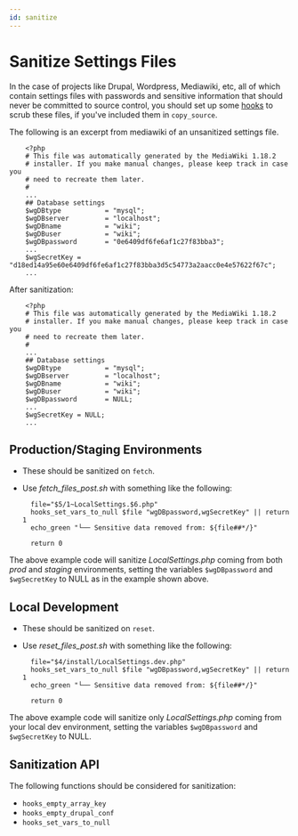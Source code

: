 ```yaml
---
id: sanitize
---
```

# Sanitize Settings Files

In the case of projects like Drupal, Wordpress, Mediawiki, etc, all of which contain settings files with passwords and sensitive information that should never be committed to source control, you should set up some [hooks](@hooks) to scrub these files, if you've included them in `copy_source`.

The following is an excerpt from mediawiki of an unsanitized settings file.

        <?php
        # This file was automatically generated by the MediaWiki 1.18.2
        # installer. If you make manual changes, please keep track in case you
        # need to recreate them later.
        #
        ...
        ## Database settings
        $wgDBtype           = "mysql";
        $wgDBserver         = "localhost";
        $wgDBname           = "wiki";
        $wgDBuser           = "wiki";
        $wgDBpassword       = "0e6409df6fe6af1c27f83bba3";
        ...
        $wgSecretKey = "d18ed14a95e60e6409df6fe6af1c27f83bba3d5c54773a2aacc0e4e57622f67c";
        ...

After sanitization:      

        <?php
        # This file was automatically generated by the MediaWiki 1.18.2
        # installer. If you make manual changes, please keep track in case you
        # need to recreate them later.
        #
        ...
        ## Database settings
        $wgDBtype           = "mysql";
        $wgDBserver         = "localhost";
        $wgDBname           = "wiki";
        $wgDBuser           = "wiki";
        $wgDBpassword       = NULL;
        ...
        $wgSecretKey = NULL;
        ...

## Production/Staging Environments

* These should be sanitized on `fetch`.
* Use _fetch_files_post.sh_ with something like the following:

        file="$5/1~LocalSettings.$6.php"
        hooks_set_vars_to_null $file "wgDBpassword,wgSecretKey" || return 1
        echo_green "└── Sensitive data removed from: ${file##*/}"
        
        return 0

The above example code will sanitize _LocalSettings.php_ coming from both _prod_ and _staging_ environments, setting the variables `$wgDBpassword` and `$wgSecretKey` to NULL as in the example shown above.  

## Local Development 

* These should be sanitized on `reset`.
* Use _reset_files_post.sh_ with something like the following:

        file="$4/install/LocalSettings.dev.php"
        hooks_set_vars_to_null $file "wgDBpassword,wgSecretKey" || return 1
        echo_green "└── Sensitive data removed from: ${file##*/}"
        
        return 0      

The above example code will sanitize only _LocalSettings.php_ coming from your local dev environment, setting the variables `$wgDBpassword` and `$wgSecretKey` to NULL.

## Sanitization API

The following functions should be considered for sanitization:

* `hooks_empty_array_key`
* `hooks_empty_drupal_conf`
* `hooks_set_vars_to_null`
